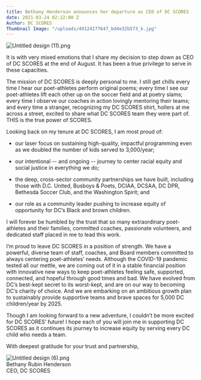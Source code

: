 ```yaml
---
title: Bethany Henderson announces her departure as CEO of DC SCORES
date: 2021-03-24 02:22:00 Z
Author: DC SCORES
Thumbnail Image: "/uploads/49124177647_bd4e32b573_k.jpg"
---
```


![Untitled design (11).png](/uploads/Untitled%20design%20(11).png)

It is with very mixed emotions that I share my decision to step down as CEO of DC SCORES at the end of August. It has been a true privilege to serve in these capacities.

The mission of DC SCORES is deeply personal to me.  I still get chills every time I hear our poet-athletes perform original poems; every time I see our poet-athletes lift each other up on the soccer field and at poetry slams; every time I observe our coaches in action lovingly mentoring their teams; and every time a stranger, recognizing my DC SCORES shirt, hollers at me across a street, excited to share what DC SCORES team they were part of. THIS is the true power of SCORES.

Looking back on my tenure at DC SCORES, I am most proud of:

* our laser focus on sustaining high-quality, impactful programming even as we doubled the number of kids served to 3,000/year;

* our intentional -- and ongoing -- journey to center racial equity and social justice in everything we do;

* the deep, cross-sector community partnerships we have built, including those with D.C. United, Busboys & Poets, DCIAA, DCSAA, DC DPR, Bethesda Soccer Club, and the Washington Spirit; and

* our role as a community leader pushing to increase equity of opportunity for DC’s Black and brown children.

I will forever be humbled by the trust that so many extraordinary poet-athletes and their families, committed coaches, passionate volunteers, and dedicated staff placed in me to lead this work.

I’m proud to leave DC SCORES in a position of strength. We have a powerful, diverse team of staff, coaches, and Board members committed to always centering poet-athletes’ needs. Although the COVID-19 pandemic tested all our mettle, we are coming out of it in a stable financial position with innovative new ways to keep poet-athletes feeling safe, supported, connected, and hopeful through good times and bad. We have evolved from DC’s best-kept secret to its worst-kept, and are on our way to becoming DC’s charity of choice. And we are embarking on an ambitious growth plan to sustainably provide supportive teams and brave spaces for 5,000 DC children/year by 2025.

Though I am looking forward to a new adventure, I couldn’t be more excited for DC SCORES’ future! I hope each of you will join me in supporting DC SCORES as it continues its journey to increase equity by serving every DC child who needs a team.

With deepest gratitude for your trust and partnership,

![Untitled design (6).png](/uploads/Untitled%20design%20(6).png) <br>
Bethany Rubin Henderson <br>
CEO, DC SCORES